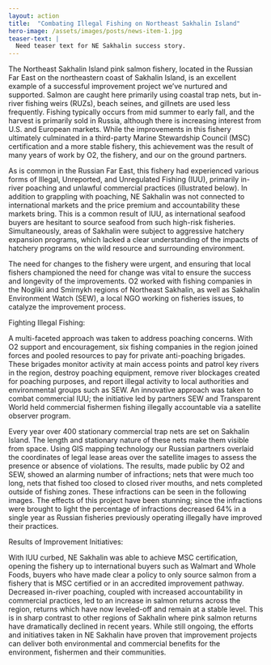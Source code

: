 ```yaml
---
layout: action
title:  "Combating Illegal Fishing on Northeast Sakhalin Island"
hero-image: /assets/images/posts/news-item-1.jpg
teaser-text: |
  Need teaser text for NE Sakhalin success story.
---
```

The Northeast Sakhalin Island pink salmon fishery, located in the Russian Far East on the northeastern coast of Sakhalin Island, is an excellent example of a successful improvement project we’ve nurtured and supported. Salmon are caught here primarily using coastal trap nets, but in-river fishing weirs (RUZs), beach seines, and gillnets are used less frequently. Fishing typically occurs from mid summer to early fall, and the harvest is primarily sold in Russia, although there is increasing interest from U.S. and European markets. While the improvements in this fishery ultimately culminated in a third-party Marine Stewardship Council (MSC) certification and a more stable fishery, this achievement was the result of many years of work by O2, the fishery, and our on the ground partners.

As is common in the Russian Far East, this fishery had experienced various forms of Illegal, Unreported, and Unregulated Fishing (IUU), primarily in-river poaching and unlawful commercial practices (illustrated below). In addition to grappling with poaching, NE Sakhalin was not connected to international markets and the price premium and accountability these markets bring. This is a common result of IUU, as international seafood buyers are hesitant to source seafood from such high-risk fisheries. Simultaneously, areas of Sakhalin were subject to aggressive hatchery expansion programs, which lacked a clear understanding of the impacts of hatchery programs on the wild resource and surrounding environment. 

The need for changes to the fishery were urgent, and ensuring that local fishers championed the need for change was vital to ensure the success and longevity of the improvements. O2 worked with fishing companies in the Nogliki and Smirnykh regions of Northeast Sakhalin, as well as Sakhalin Environment Watch (SEW), a local NGO working on fisheries issues, to catalyze the improvement process.

Fighting Illegal Fishing:

A multi-faceted approach was taken to address poaching concerns. With O2 support and encouragement, six fishing companies in the region joined forces and pooled resources to pay for private anti-poaching brigades. These brigades monitor activity at main access points and patrol key rivers in the region, destroy poaching equipment, remove river blockages created for poaching purposes, and report illegal activity to local authorities and environmental groups such as SEW. An innovative approach was taken to combat commercial IUU; the initiative led by partners SEW and Transparent World held commercial fishermen fishing illegally accountable via a satellite observer program.

Every year over 400 stationary commercial trap nets are set on Sakhalin Island. The length and stationary nature of these nets make them visible from space. Using GIS mapping technology our Russian partners overlaid the coordinates of legal lease areas over the satellite images to assess the presence or absence of violations. The results, made public by O2 and SEW, showed an alarming number of infractions; nets that were much too long, nets that fished too closed to closed river mouths, and nets completed outside of fishing zones. These infractions can be seen in the following images. The effects of this project have been stunning; since the infractions were brought to light the percentage of infractions decreased 64% in a single year as Russian fisheries previously operating illegally have improved their practices.

Results of Improvement Initiatives:

With IUU curbed, NE Sakhalin was able to achieve MSC certification, opening the fishery up to international buyers such as Walmart and Whole Foods, buyers who have made clear a policy to only source salmon from a fishery that is MSC certified or in an accredited improvement pathway. Decreased in-river poaching, coupled with increased accountability in commercial practices, led to an increase in salmon returns across the region, returns which have now leveled-off and remain at a stable level. This is in sharp contrast to other regions of Sakhalin where pink salmon returns have dramatically declined in recent years. While still ongoing, the efforts and initiatives taken in NE Sakhalin have proven that improvement projects can deliver both environmental and commercial benefits for the environment, fishermen and their communities.
